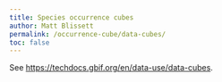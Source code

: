 ```yaml
---
title: Species occurrence cubes
author: Matt Blissett
permalink: /occurrence-cube/data-cubes/
toc: false
---
```


See <https://techdocs.gbif.org/en/data-use/data-cubes>.
